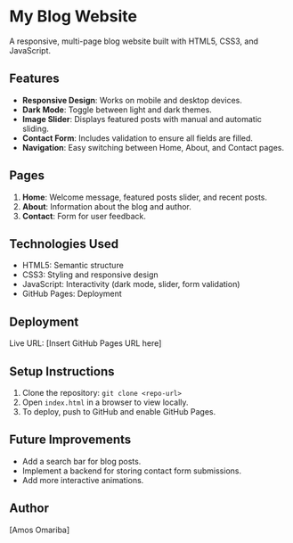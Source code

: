# My Blog Website

A responsive, multi-page blog website built with HTML5, CSS3, and JavaScript.

## Features
- **Responsive Design**: Works on mobile and desktop devices.
- **Dark Mode**: Toggle between light and dark themes.
- **Image Slider**: Displays featured posts with manual and automatic sliding.
- **Contact Form**: Includes validation to ensure all fields are filled.
- **Navigation**: Easy switching between Home, About, and Contact pages.

## Pages
1. **Home**: Welcome message, featured posts slider, and recent posts.
2. **About**: Information about the blog and author.
3. **Contact**: Form for user feedback.

## Technologies Used
- HTML5: Semantic structure
- CSS3: Styling and responsive design
- JavaScript: Interactivity (dark mode, slider, form validation)
- GitHub Pages: Deployment

## Deployment
Live URL: [Insert GitHub Pages URL here]

## Setup Instructions
1. Clone the repository: `git clone <repo-url>`
2. Open `index.html` in a browser to view locally.
3. To deploy, push to GitHub and enable GitHub Pages.

## Future Improvements
- Add a search bar for blog posts.
- Implement a backend for storing contact form submissions.
- Add more interactive animations.

## Author
[Amos Omariba]
